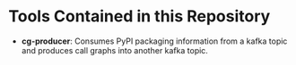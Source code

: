 Tools Contained in this Repository
==================================

- __cg-producer__: Consumes PyPI packaging information from a kafka topic and
  produces call graphs into another kafka topic.
